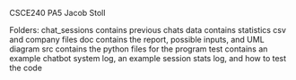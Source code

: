 CSCE240 PA5
Jacob Stoll

Folders:
chat_sessions contains previous chats
data contains statistics csv and company files
doc contains the report, possible inputs, and UML diagram
src contains the python files for the program
test contains an example chatbot system log, an example session stats log, and how to test the code